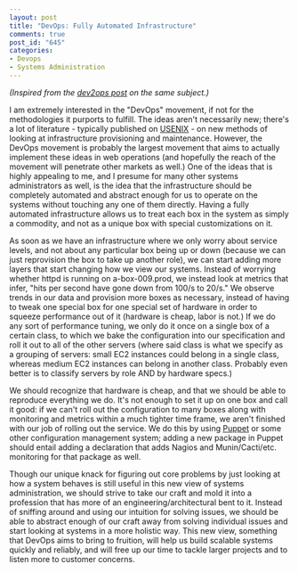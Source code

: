 ```yaml
--- 
layout: post
title: "DevOps: Fully Automated Infrastructure"
comments: true
post_id: "645"
categories:
- Devops
- Systems Administration
---
```

<em>(Inspired from the <a href="http://dev2ops.org/blog/2010/3/22/criteria-for-fully-automated-provisioning.html?utm_source=feedburner&utm_medium=feed&utm_campaign=Feed:+Dev2ops+(dev2opsATOM)">dev2ops post</a> on the same subject.)</em>

I am extremely interested in the "DevOps" movement, if not for the methodologies it purports to fulfill.  The ideas aren't necessarily new; there's a lot of literature - typically published on <a href="http://usenix.org">USENIX</a> - on new methods of looking at infrastructure provisioning and maintenance.  However, the DevOps movement is probably the largest movement that aims to actually implement these ideas in web operations (and hopefully the reach of the movement will penetrate other markets as well.)  One of the ideas that is highly appealing to me, and I presume for many other systems administrators as well, is the idea that the infrastructure should be completely automated and abstract enough for us to operate on the systems without touching any one of them directly.  Having a fully automated infrastructure allows us to treat each box in the system as simply a commodity, and not as a unique box with special customizations on it.

As soon as we have an infrastructure where we only worry about service levels, and not about any particular box being up or down (because we can just reprovision the box to take up another role), we can start adding more layers that start changing how we view our systems.  Instead of worrying whether httpd is running on a-box-009.prod, we instead look at metrics that infer, "hits per second have gone down from 100/s to 20/s."  We observe trends in our data and provision more boxes as necessary, instead of having to tweak one special box for one special set of hardware in order to squeeze performance out of it (hardware is cheap, labor is not.)  If we do any sort of performance tuning, we only do it once on a single box of a certain class, to which we bake the configuration into our specification and roll it out to all of the other servers (where said class is what we specify as a grouping of servers: small EC2 instances could belong in a single class, whereas medium EC2 instances can belong in another class.  Probably even better is to classify servers by role AND by hardware specs.)

We should recognize that hardware is cheap, and that we should be able to reproduce everything we do.  It's not enough to set it up on one box and call it good: if we can't roll out the configuration to many boxes along with monitoring and metrics within a much tighter time frame, we aren't finished with our job of rolling out the service.  We do this by using <a href="http://puppetlabs.com">Puppet</a> or some other configuration management system; adding a new package in Puppet should entail adding a declaration that adds Nagios and Munin/Cacti/etc. monitoring for that package as well.

Though our unique knack for figuring out core problems by just looking at how a system behaves is still useful in this new view of systems administration, we should strive to take our craft and mold it into a profession that has more of an engineering/architectural bent to it.  Instead of sniffing around and using our intuition for solving issues, we should be able to abstract enough of our craft away from solving individual issues and start looking at systems in a more holistic way.  This new view, something that DevOps aims to bring to fruition, will help us build scalable systems quickly and reliably, and will free up our time to tackle larger projects and to listen more to customer concerns.
